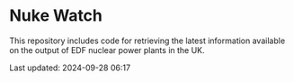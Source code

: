 # Nuke Watch

This repository includes code for retrieving the latest information available on the output of EDF nuclear power plants in the UK.

Last updated: 2024-09-28 06:17